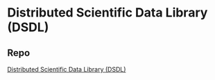 # Distributed Scientific Data Library (DSDL)

## Repo
[Distributed Scientific Data Library (DSDL)](https://github.com/plazi/dsdl)
